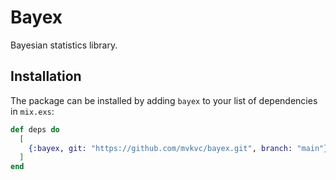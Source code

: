 # Bayex

Bayesian statistics library.

## Installation

The package can be installed by adding `bayex` to your list of dependencies in `mix.exs`:

```elixir
def deps do
  [
    {:bayex, git: "https://github.com/mvkvc/bayex.git", branch: "main"}
  ]
end
```
